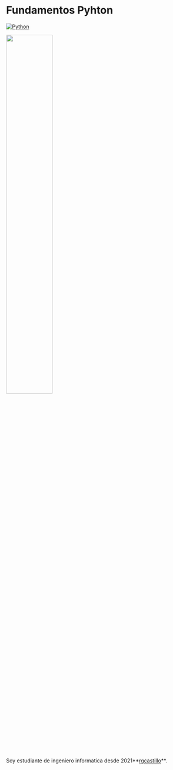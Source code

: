 # Fundamentos Pyhton
[![Python](https://img.shields.io/badge/Python-3.10+-yellow?style=for-the-badge&logo=python&logoColor=white&labelColor=101010)](https://python.org)

<img src="https://drive.google.com/drive/u/0/folders/19C9isTRD50xRXyRjLN6y8bkmyU3WW_-F" style="height: 50%; width:50%;"/></a>

Soy estudiante de  ingeniero informatica desde 2021**[rgcastillo]([https://rodolfo-garcia.vercel.app/])**.
